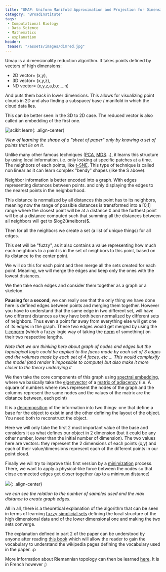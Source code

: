 ```yaml
---
title: "UMAP: Uniform Manifold Approximation and Projection for Dimension Reduction"
category: "BroadInstitute"
tags:
 - Computational Biology
 - Data Science
 - Mathematics
 - explanation
header:
 teaser: "/assets/images/dimred.jpg"
---
```



Umap is a dimensionality reduction algorithm. It takes points defined by vectors of high dimensions: 
- 2D vector= (x,y), 
- 3D vector= (x,y,z), 
- ND vector= (x,y,z,a,b,c,...n) 

And puts them back in lower dimensions. This allows for visualizing point clouds in 2D and also finding a subspace/ base / manifold in which the cloud data lies. 

This can be better seen in the 3D to 2D case. The reduced vector is also called an embedding of the first one.

![scikit learn](/assets/images/dimred.jpg){: .align-center}

_View of learning the shape of a "sheet of paper" only by knowing a set of points that lie on it._

Unlike many other famous techniques ([PCA](https://medium.com/@raghavan99o/principal-component-analysis-pca-explained-and-implemented-eeab7cb73b72), [MDS](d)...), it learns this structure by using local information. i.e. only looking at specific patches at a time. The neighbors of each points, like [t-SNE](https://medium.com/@raghavan99o/principal-component-analysis-pca-explained-and-implemented-eeab7cb73b72). This type of technique is called non linear as it can learn complex "bendy" shapes (like the S above).

Neighbor information is better encoded into a graph. With edges representing distances between points. and only displaying the edges to the nearest points in the neighborhood.

This distance is normalized by all distances this point has to its neighbors, meaning now the range of possible distances is transformed into a [0,1] range where the closest point will be at a distance 0 and the furthest point will be at a distance computed such that summing all the distances between all neighbors will get to $log2(#neibors)$.

Then for all the neighbors we create a set (a list of unique things) for all edges. 

This set will be "fuzzy", as it also contains a value representing how much each neighbors to a point is in the set of neighbors to this point, based on its distance to the center point.

We will do this for each point and then merge all the sets created for each point.
Meaning, we will merge the edges and keep only the ones with the lowest distances.

We then take each edges and consider them together as a graph or a skeleton.

**Pausing for a second**, we can really see that the only thing we have done here is defined edges between points and merging them together. However you have to understand that the same edge in two different set, will have two different distances as they have both been normalized by different sets of neighbors. Thus even a point far away from everything else will get one of its edges in the graph. 
These two edges would get merged by using the [t-conorm](https://en.wiktionary.org/wiki/t-conorm) (which a fuzzy logic way of taking the [norm](https://en.wikipedia.org/wiki/Norm_(mathematics)) of something) on their two respective lengths.

*Note that we are thinking here about graph of nodes and edges but the topological logic could be applied to the faces made by each set of 3 edges and the volumes made by each set of 4 faces, etc ... This would complexify the model (and render it impossible to compute) but also make it more closer to the theory underlying it*

We then take the core components of this graph using [spectral embedding](https://scikit-learn.org/stable/auto_examples/cluster/plot_cluster_comparison.html#sphx-glr-auto-examples-cluster-plot-cluster-comparison-py), where we basically take the [eigenvector](https://www.youtube.com/watch?v=PFDu9oVAE-g) of a [matrix of adjacency](https://en.wikipedia.org/wiki/Adjacency_matrix) (i.e. A square of numbers where rows represent the nodes of the graph and the columns represent the same nodes and the values of the matrix are the distance between, each point)

It is a [decomposition](https://www.youtube.com/watch?v=PFDu9oVAE-g) of the information into two things: one that define a base for the object to exist in and the other defining the layout of the object. You need both to reconstruct the object.

Here we will only take the first 2 most important value of the base and considers it as what defines our object in 2 dimension (but it could be any other number, lower than the initial number of dimension). The two values here are vectors: they represent the 2 dimensions of each points (x,y) and each of their value/dimensions represent each of the different points in our point cloud.

Finally we will try to improve this first version by a [minimization](https://en.wikipedia.org/wiki/Mathematical_optimization) process. There, we want to apply a physical-like force between the nodes so that close connected edges get closer together (up to a minimum distance)


![](/assets/images/umap.png){: .align-center}

*we can see the relation to the number of samples used and the max distance to create graph edges.*

All in all, there is a theoretical explanation of the algorithm that can be seen in terms of learning [fuzzy](https://en.wikipedia.org/wiki/Fuzzy_logic) [simplicial sets](https://en.wikipedia.org/wiki/Simplicial_set) defining the local structure of the high dimensional data and of the lower dimensional one and making the two sets converge. 

The explanation defined in part 2 of the paper can be understood by anyone after reading [this book](https://books.google.com/books?id=xbL11KfgiEAC&printsec=frontcover&hl=fr&source=gbs_ge_summary_r&cad=0#v=onepage&q&f=false) which will allow the reader to gain the vocabulary to understand the wikipedia pages defining the vocabulary used in the paper. :p 

More information about Riemannian topology can then be learned [here](http://www.math.ens.fr/~feydy/Teaching/geometrie_riemannienne_espaces_de_formes.pdf). It is in French however ;)
